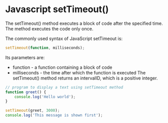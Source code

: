 # Javascript setTimeout()

The setTimeout() method executes a block of code after the specified time. The method executes the code only once.

The commonly used syntax of JavaScript setTimeout is:

```javascript
setTimeout(function, milliseconds);

```

Its parameters are:

* function - a function containing a block of code
* milliseconds - the time after which the function is executed
The setTimeout() method returns an intervalID, which is a positive integer.

```javascript
// program to display a text using setTimeout method
function greet() {
    console.log('Hello world');
}

setTimeout(greet, 3000);
console.log('This message is shown first');
```

